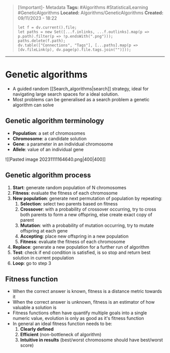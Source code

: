 > [!important]- Metadata
> **Tags:** #Algorithms #StatisticalLearning #GeneticAlgorithms 
> **Located:** Algorithms/GeneticAlgorithms
> **Created:** 09/11/2023 - 18:22
> ```dataviewjs
> let f = dv.current().file;
> let paths = new Set([...f.inlinks, ...f.outlinks].map(p => p.path).filter(p => !p.endsWith(".png")));
> paths.delete(f.path);
> dv.table(["Connections", "Tags"], [...paths].map(p => [dv.fileLink(p), dv.page(p).file.tags.join("")]));
> ```

___
# Genetic algorithms
- A guided random [[Search_algorithms|search]] strategy, ideal for navigating large search spaces for a ideal solution.
- Most problems can be generalised as a search problem a genetic algorithm can solve 
## Genetic algorithm terminology
- **Population**: a set of chromosomes
- **Chromosome**: a candidate solution
- **Gene**: a parameter in an individual chromosome 
- **Allele**: value of an individual gene

![[Pasted image 20231111164640.png|400|400]]
## Genetic algorithm process
1. **Start**: generate random population of N chromosomes
2. **Fitness**: evaluate the fitness of each chromosome
3. **New population**: generate next permutation of population by repeating:
	1. **Selection**: select two parents based on fitness 
	2. **Crossover**: with a probability of crossover occurring, try to cross both parents to form a new offspring, else create exact copy of parent
	3. **Mutation**: with a probability of mutation occurring,  try to mutate offspring at each gene
	4. **Accepting**: place new offspring in a new population
	5. **Fitness**: evaluate the fitness of each chromosome 
4. **Replace**: generate a new population for a further run of algorithm 
5. **Test**: check if end condition is satisfied, is so stop and return best solution in current population
6. **Loop**: go to step 3
## Fitness function
- When the correct answer is known, fitness is a distance metric towards it 
- When the correct answer is unknown, fitness is an estimator of how valuable a solution is 
- Fitness functions often have quantify multiple goals into a single numeric value, evolution is only as good as it's fitness function 
- In general an ideal fitness function needs to be: 
	1. **Clearly defined**
	2. **Efficient** (non-bottleneck of algorithm)
	3. **Intuitive in results** (best/worst chromosome should have best/worst score)
